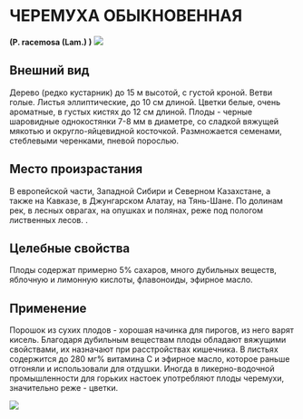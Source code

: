 # ЧЕРЕМУХА ОБЫКНОВЕННАЯ
**(P. racemosa (Lam.) )**
![](Черемуха%20обыкновенная1.jpg)

## Внешний вид
Дерево (редко кустарник) до 15 м высотой, с густой кроной. Ветви голые. Листья эллиптические, до 10 см длиной. Цветки белые, очень ароматные, в густых кистях до 12 см длиной. Плоды - черные шаровидные однокостянки 7-8 мм в диаметре, со сладкой вяжущей мякотью и округло-яйцевидной косточкой. Размножается семенами, стеблевыми черенками, пневой порослью.       

## Место произрастания
В европейской части, Западной Сибири и Северном Казахстане, а также на Кавказе, в Джунгарском Алатау, на Тянь-Шане. По долинам рек, в лесных оврагах, на опушках и полянах, реже под пологом лиственных лесов. .

## Целебные свойства
Плоды содержат примерно 5% сахаров, много дубильных веществ, яблочную и лимонную кислоты, флавоноиды, эфирное масло.

## Применение
Порошок из сухих плодов - хорошая начинка для пирогов, из него варят кисель. Благодаря дубильным веществам плоды обладают вяжущими свойствами, их назначают при расстройствах кишечника. В листьях содержится до 280 мг% витамина С и эфирное масло, которое раньше отгоняли и использовали для отдушки. Иногда в ликерно-водочной промышленности для горьких настоек употребляют плоды черемухи, значительно реже - цветки. 

![](Черемуха%20обыкновенная.jpg)

  